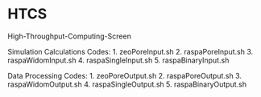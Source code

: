 # HTCS
High-Throughput-Computing-Screen

Simulation Calculations Codes: 1. zeoPoreInput.sh 2. raspaPoreInput.sh 3. raspaWidomInput.sh 4. raspaSingleInput.sh 5. raspaBinaryInput.sh 

Data Processing Codes: 1. zeoPoreOutput.sh 2. raspaPoreOutput.sh 3. raspaWidomOutput.sh 4. raspaSingleOutput.sh 5. raspaBinaryOutput.sh

